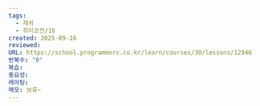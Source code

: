 ```yaml
---
tags:
  - 재귀
  - 취이코전/16
created: 2025-09-16
reviewed:
URL: https://school.programmers.co.kr/learn/courses/30/lessons/12946
반복수: "0"
복습:
중요성:
레이팅:
메모: 보류~
---
```

